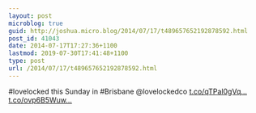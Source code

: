```yaml
---
layout: post
microblog: true
guid: http://joshua.micro.blog/2014/07/17/t489657652192878592.html
post_id: 41043
date: 2014-07-17T17:27:36+1100
lastmod: 2019-07-30T17:41:48+1100
type: post
url: /2014/07/17/t489657652192878592.html
---
```

#lovelocked this Sunday in #Brisbane @lovelockedco [t.co/qTPal0gVq...](http://t.co/qTPal0gVqD) [t.co/ovp6B5Wuw...](http://t.co/ovp6B5WuwH)
